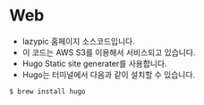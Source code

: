 # Web
- lazypic 홈페이지 소스코드입니다.
- 이 코드는 AWS S3를 이용해서 서비스되고 있습니다.
- Hugo Static site generater를 사용합니다.
- Hugo는 터미널에서 다음과 같이 설치할 수 있습니다.
```
$ brew install hugo
```
